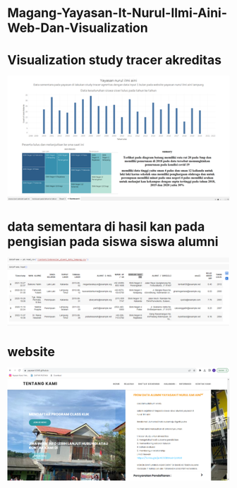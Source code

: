 # Magang-Yayasan-It-Nurul-Ilmi-Aini-Web-Dan-Visualization

# Visualization study tracer akreditas
![Alt Text](visualizations.png)
# data sementara di hasil kan pada pengisian pada siswa siswa alumni
![Alt Text](data.png)
# website
![Alt Text](website.png)
